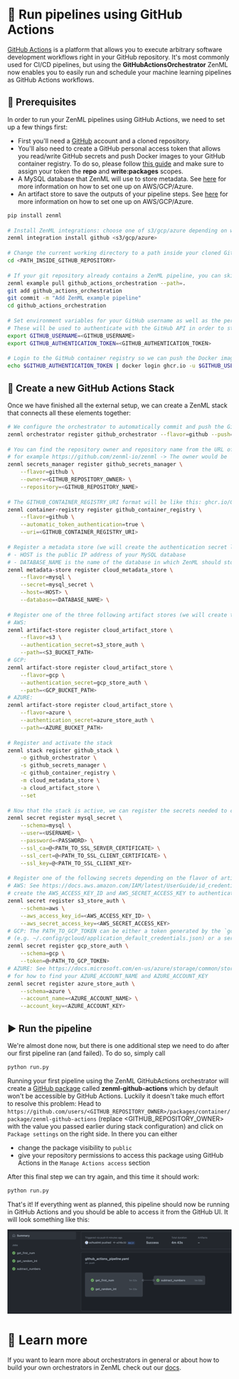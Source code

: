 # 🏃 Run pipelines using GitHub Actions

[GitHub Actions](https://docs.github.com/en/actions) is a platform that allows you to execute
arbitrary software development workflows right in your GitHub repository. It's most commonly used for CI/CD pipelines, but using the **GitHubActionsOrchestrator** ZenML now enables you to easily run and schedule 
your machine learning pipelines as GitHub Actions workflows.

## 📄 Prerequisites

In order to run your ZenML pipelines using GitHub Actions, we need to set up a few things first:

* First you'll need a [GitHub](https://github.com) account and a cloned repository.
* You'll also need to create a GitHub personal access token that allows you read/write GitHub secrets and push Docker images to your GitHub container registry. To do so, please follow [this guide](https://docs.github.com/en/authentication/keeping-your-account-and-data-secure/creating-a-personal-access-token) and make sure to assign your token the **repo** and **write:packages** scopes.
* A MySQL database that ZenML will use to store metadata. See [here](https://github.com/schustmi/github-orchestrator-test/actions/workflows/github_pipeline.yaml) for more information on how to set one up on AWS/GCP/Azure.
* An artifact store to save the outputs of your pipeline steps. See [here](https://docs.zenml.io/advanced-guide/guide-aws-gcp-azure#artifact-store) for more information on how to set one up on AWS/GCP/Azure.

```bash
pip install zenml

# Install ZenML integrations: choose one of s3/gcp/azure depending on where your artifact store is hosted
zenml integration install github <s3/gcp/azure>

# Change the current working directory to a path inside your cloned GitHub repository
cd <PATH_INSIDE_GITHUB_REPOSITORY>

# If your git repository already contains a ZenML pipeline, you can skip these next few commands
zenml example pull github_actions_orchestration --path=.
git add github_actions_orchestration
git commit -m "Add ZenML example pipeline"
cd github_actions_orchestration

# Set environment variables for your GitHub username as well as the personal access token that you created earlier.
# These will be used to authenticate with the GitHub API in order to store credentials as GitHub secrets.
export GITHUB_USERNAME=<GITHUB_USERNAME>
export GITHUB_AUTHENTICATION_TOKEN=<GITHUB_AUTHENTICATION_TOKEN>

# Login to the GitHub container registry so we can push the Docker images required to run your ZenML pipeline.
echo $GITHUB_AUTHENTICATION_TOKEN | docker login ghcr.io -u $GITHUB_USERNAME --password-stdin
```

## 🥞 Create a new GitHub Actions Stack

Once we have finished all the external setup, we can create a ZenML stack that 
connects all these elements together:

```bash
# We configure the orchestrator to automatically commit and push the GitHub workflow file. If you want to disable this behavior, simply remove the `--push=true` argument
zenml orchestrator register github_orchestrator --flavor=github --push=true  

# You can find the repository owner and repository name from the URL of your GitHub repository,
# for example https://github.com/zenml-io/zenml -> The owner would be `zenml-io` and the repository name `zenml`
zenml secrets_manager register github_secrets_manager \
    --flavor=github \
    --owner=<GITHUB_REPOSITORY_OWNER> \
    --repository=<GITHUB_REPOSITORY_NAME>

# The GITHUB_CONTAINER_REGISTRY_URI format will be like this: ghcr.io/GITHUB_REPOSITORY_OWNER
zenml container-registry register github_container_registry \
    --flavor=github \
    --automatic_token_authentication=true \
    --uri=<GITHUB_CONTAINER_REGISTRY_URI>

# Register a metadata store (we will create the authentication secret later)
# - HOST is the public IP address of your MySQL database
# - DATABASE_NAME is the name of the database in which ZenML should store metadata
zenml metadata-store register cloud_metadata_store \
    --flavor=mysql \
    --secret=mysql_secret \
    --host=<HOST> \
    --database=<DATABASE_NAME> \

# Register one of the three following artifact stores (we will create the authentication secrets later)
# AWS:
zenml artifact-store register cloud_artifact_store \
    --flavor=s3 \
    --authentication_secret=s3_store_auth \
    --path=<S3_BUCKET_PATH>
# GCP:
zenml artifact-store register cloud_artifact_store \
    --flavor=gcp \
    --authentication_secret=gcp_store_auth \
    --path=<GCP_BUCKET_PATH>
# AZURE:
zenml artifact-store register cloud_artifact_store \
    --flavor=azure \
    --authentication_secret=azure_store_auth \
    --path=<AZURE_BUCKET_PATH>

# Register and activate the stack
zenml stack register github_stack \
    -o github_orchestrator \
    -s github_secrets_manager \
    -c github_container_registry \
    -m cloud_metadata_store \
    -a cloud_artifact_store \
    --set

# Now that the stack is active, we can register the secrets needed to connect to our metadata and artifact store:
zenml secret register mysql_secret \
    --schema=mysql \
    --user=<USERNAME> \
    --password=<PASSWORD> \
    --ssl_ca=@<PATH_TO_SSL_SERVER_CERTIFICATE> \
    --ssl_cert=@<PATH_TO_SSL_CLIENT_CERTIFICATE> \
    --ssl_key=@<PATH_TO_SSL_CLIENT_KEY>

# Register one of the following secrets depending on the flavor of artifact store that you've registered:
# AWS: See https://docs.aws.amazon.com/IAM/latest/UserGuide/id_credentials_access-keys.html for how to
# create the AWS_ACCESS_KEY_ID and AWS_SECRET_ACCESS_KEY to authenticate with your S3 bucket
zenml secret register s3_store_auth \
    --schema=aws \
    --aws_access_key_id=<AWS_ACCESS_KEY_ID> \
    --aws_secret_access_key=<AWS_SECRET_ACCESS_KEY>
# GCP: The PATH_TO_GCP_TOKEN can be either a token generated by the `gcloud` CLI utility 
# (e.g. ~/.config/gcloud/application_default_credentials.json) or a service account file
zenml secret register gcp_store_auth \
    --schema=gcp \
    --token=@<PATH_TO_GCP_TOKEN>
# AZURE: See https://docs.microsoft.com/en-us/azure/storage/common/storage-account-keys-manage?tabs=azure-portal
# for how to find your AZURE_ACCOUNT_NAME and AZURE_ACCOUNT_KEY
zenml secret register azure_store_auth \
    --schema=azure \
    --account_name=<AZURE_ACCOUNT_NAME> \
    --account_key=<AZURE_ACCOUNT_KEY>
```

## ▶️ Run the pipeline

We're almost done now, but there is one additional step we need to do after our first pipeline ran (and failed). To do so, simply call

```bash
python run.py
```

Running your first pipeline using the ZenML GitHubActions orchestrator will create a [GitHub package](https://github.com/features/packages) called **zenml-github-actions** which by default won't be accessible by GitHub Actions.
Luckily it doesn't take much effort to resolve this problem: Head to `https://github.com/users/<GITHUB_REPOSITORY_OWNER>/packages/container/package/zenml-github-actions` (replace <GITHUB_REPOSITORY_OWNER> with the value you passed earlier during stack configuration) and click on `Package settings` on the right side. In there you can either
* change the package visibility to `public`
* give your repository permissions to access this package using GitHub Actions in the `Manage Actions access` section

After this final step we can try again, and this time it should work:

```bash
python run.py
```

That's it! If everything went as planned, this pipeline should now be running in
GitHub Actions and you should be able to access it from the GitHub UI. It will look something like this:

![GitHub Actions UI](assets/github_actions_ui.png)

# 📜 Learn more

If you want to learn more about orchestrators in general or about how to build your own orchestrators in ZenML
check out our [docs](https://docs.zenml.io/extending-zenml/orchestrator).
